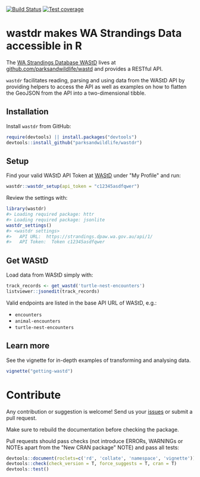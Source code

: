 
[![Build Status](https://travis-ci.org/parksandwildlife/wastdr.svg?branch=master)](https://travis-ci.org/parksandwildlife/wastdr) [![Test coverage](https://codecov.io/gh/parksandwildlife/wastdr/branch/master/graph/badge.svg)](https://codecov.io/gh/parksandwildlife/wastdr)

wastdr makes WA Strandings Data accessible in R
===============================================

The [WA Strandings Database WAStD](https://strandings.dpaw.wa.gov.au/) lives at [github.com/parksandwildlife/wastd](https://github.com/parksandwildlife/wastd) and provides a RESTful API.

`wastdr` facilitates reading, parsing and using data from the WAStD API by providing helpers to access the API as well as examples on how to flatten the GeoJSON from the API into a two-dimensional tibble.

Installation
------------

Install `wastdr` from GitHub:

``` r
require(devtools) || install.packages("devtools")
devtools::install_github("parksandwildlife/wastdr")
```

Setup
-----

Find your valid WAStD API Token at [WAStD](https://strandings.dpaw.wa.gov.au/) under "My Profile" and run:

``` r
wastdr::wastdr_setup(api_token = "c12345asdfqwer")
```

Review the settings with:

``` r
library(wastdr)
#> Loading required package: httr
#> Loading required package: jsonlite
wastdr_settings()
#> <wastdr settings>
#>   API URL:  https://strandings.dpaw.wa.gov.au/api/1/ 
#>   API Token:  Token c12345asdfqwer
```

Get WAStD
---------

Load data from WAStD simply with:

``` r
track_records <- get_wastd('turtle-nest-encounters')
listviewer::jsonedit(track_records)
```

Valid endpoints are listed in the base API URL of WAStD, e.g.:

-   `encounters`
-   `animal-encounters`
-   `turtle-nest-encounters`

Learn more
----------

See the vignette for in-depth examples of transforming and analysing data.

``` r
vignette("getting-wastd")
```

Contribute
==========

Any contribution or suggestion is welcome! Send us your [issues](https://github.com/parksandwildlife/wastdr/issues) or submit a pull request.

Make sure to rebuild the documentation before checking the package.

Pull requests should pass checks (not introduce ERRORs, WARNINGs or NOTEs apart from the "New CRAN package" NOTE) and pass all tests:

``` r
devtools::document(roclets=c('rd', 'collate', 'namespace', 'vignette'))
devtools::check(check_version = T, force_suggests = T, cran = T)
devtools::test()
```
